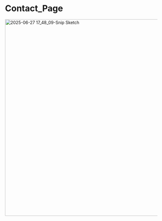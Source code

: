 # Contact_Page

<img width="1050" height="649" alt="2025-06-27 17_48_09-Snip   Sketch" src="https://github.com/user-attachments/assets/d6091c23-b6ec-463f-843e-4d929887c2d5" />
